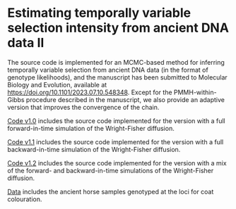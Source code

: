 # Estimating temporally variable selection intensity from ancient DNA data II
The source code is implemented for an MCMC-based method for inferring temporally variable selection from ancient DNA data (in the format of genotype likelihoods), and the manuscript has been submitted to Molecular Biology and Evolution, available at https://doi.org/10.1101/2023.07.10.548348. Except for the PMMH-within-Gibbs procedure described in the manuscript, we also provide an adaptive version that improves the convergence of the chain.

[Code v1.0](https://github.com/zhangyi-he/WFM-1L-DiffusApprox-PMMHwGibbs/tree/main/Code%20v1.0) includes the source code implemented for the version with a full forward-in-time simulation of the Wright-Fisher diffusion.

[Code v1.1](https://github.com/zhangyi-he/WFM-1L-DiffusApprox-PMMHwGibbs/tree/main/Code%20v1.1) includes the source code implemented for the version with a full backward-in-time simulation of the Wright-Fisher diffusion.

[Code v1.2](https://github.com/zhangyi-he/WFM-1L-DiffusApprox-PMMHwGibbs/tree/main/Code%20v1.2) includes the source code implemented for the version with a mix of the forward- and backward-in-time simulations of the Wright-Fisher diffusion.

[Data](https://github.com/zhangyi-he/WFM-1L-DiffusApprox-PMMHwGibbs/tree/main/Data) includes the ancient horse samples genotyped at the loci for coat colouration.
